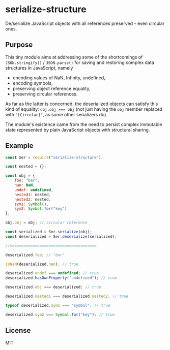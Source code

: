# serialize-structure
De/serialize JavaScript objects with all references preserved - even circular ones.

## Purpose
This tiny module aims at addressing some of the shortcomings of `JSON.stringify()` / `JSON.parse()`
for saving and restoring complex data structures in JavaScript, namely
- encoding values of NaN, Infinity, undefined,
- encoding symbols,
- preserving object reference equality,
- preserving circular references.

As far as the latter is concerned, the deserialized objects can satisfy this kind of equality: `obj.obj === obj`
(not just having the `obj` member replaced with `"[Circular]"`, as some other serializers do).

The module's existence came from the need to persist complex immutable state represented by plain JavaScript
objects with structural sharing.

## Example

```js
const Ser = require("serialize-structure");

const nested = {};

const obj = {
    foo: "bar",
    nan: NaN,
    undef: undefined,
    nested1: nested,
    nested2: nested,
    sym1: Symbol(),
    sym2: Symbol.for("key")
};

obj.obj = obj; // circular reference

const serialized = Ser.serialize(obj);
const deserialized = Ser.deserialize(serialized);

//======================================

deserialized.foo; // "bar"

isNaN(deserialized.nan); // true

deserialized.undef === undefined; // true
deserialized.hasOwnProperty("undefined"); // true

deserialized.obj === deserialized; // true

deserialized.nested1 === deserialized.nested2; // true

typeof deserialized.sym1 === "symbol"; // true

deserialized.sym2 === Symbol.for("key"); // true
```

## License
MIT
